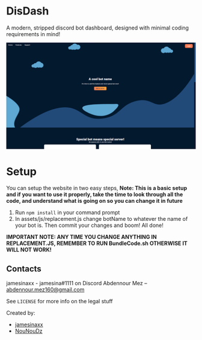 # DisDash

A modern, stripped discord bot dashboard, designed with minimal coding requirements in mind!

![](./assets/img/Screenshot.png)

# Setup

You can setup the website in two easy steps, **Note: This is a basic setup and if you want to use it properly, take the time to look through all the code, and understand what is going on so you can change it in future**

1. Run ``npm install`` in your command prompt
2. In assets/js/replacement.js change botName to whatever the name of your bot is. Then commit your changes and boom! All done!

**IMPORTANT NOTE: ANY TIME YOU CHANGE ANYTHING IN REPLACEMENT.JS, REMEMBER TO RUN BundleCode.sh OTHERWISE IT WILL NOT WORK!**

## Contacts
jamesinaxx - jamesina#1111 on Discord
Abdennour Mez – [abdennour.mez160@gmail.com](mailto:abdennour.mez160@gmail.com)

See ``LICENSE`` for more info on the legal stuff

Created by:
- [jamesinaxx](https://github.com/jamesinaxx)
- [NouNouDz](https://github.com/NouNouDz) 
